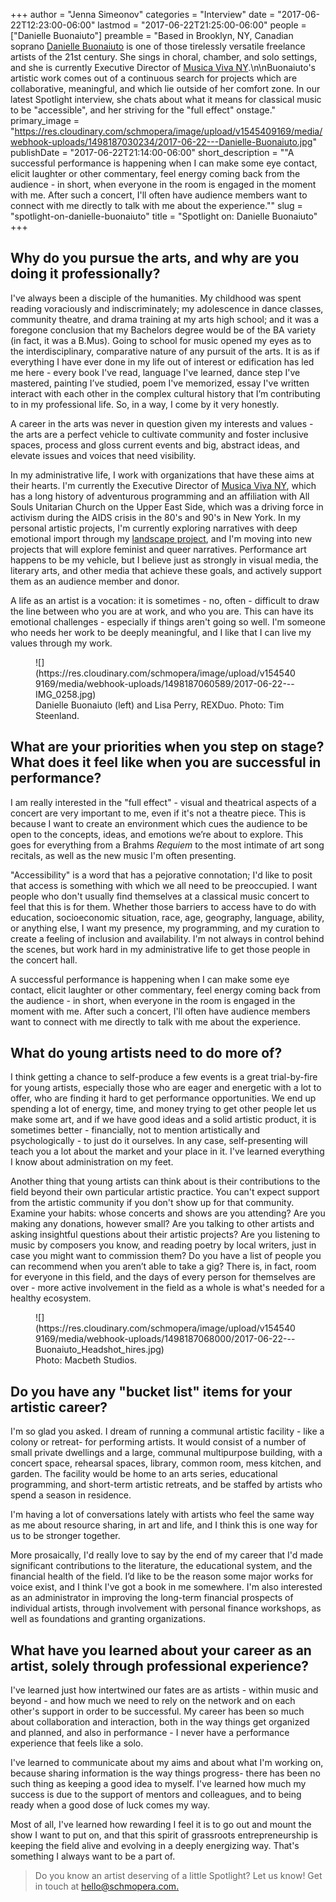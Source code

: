 +++
author = "Jenna Simeonov"
categories = "Interview"
date = "2017-06-22T12:23:00-06:00"
lastmod = "2017-06-22T21:25:00-06:00"
people = ["Danielle Buonaiuto"]
preamble = "Based in Brooklyn, NY, Canadian soprano [Danielle Buonaiuto](/scene/people/danielle-buonaiuto/) is one of those tirelessly versatile freelance artists of the 21st century. She sings in choral, chamber, and solo settings, and she is currently Executive Director of [Musica Viva NY](http://musicaviva.org/).\n\nBuonaiuto's artistic work comes out of a continuous search for projects which are collaborative, meaningful, and which lie outside of her comfort zone. In our latest Spotlight interview, she chats about what it means for classical music to be \"accessible\", and her striving for the \"full effect\" onstage."
primary_image = "https://res.cloudinary.com/schmopera/image/upload/v1545409169/media/webhook-uploads/1498187030234/2017-06-22---Danielle-Buonaiuto.jpg"
publishDate = "2017-06-22T21:14:00-06:00"
short_description = "&quot;A successful performance is happening when I can make some eye contact, elicit laughter or other commentary, feel energy coming back from the audience - in short, when everyone in the room is engaged in the moment with me. After such a concert, I&#039;ll often have audience members want to connect with me directly to talk with me about the experience.&quot;"
slug = "spotlight-on-danielle-buonaiuto"
title = "Spotlight on: Danielle Buonaiuto"
+++

## Why do you pursue the arts, and why are you doing it professionally?
	
I've always been a disciple of the humanities. My childhood was spent reading voraciously and indiscriminately; my adolescence in dance classes, community theatre, and drama training at my arts high school; and it was a foregone conclusion that my Bachelors degree would be of the BA variety (in fact, it was a B.Mus). Going to school for music opened my eyes as to the interdisciplinary, comparative nature of any pursuit of the arts. It is as if everything I have ever done in my life out of interest or edification has led me here - every book I've read, language I've learned, dance step I've mastered, painting I’ve studied, poem I've memorized, essay I've written interact with each other in the complex cultural history that I’m contributing to in my professional life. So, in a way, I come by it very honestly. 

A career in the arts was never in question given my interests and values - the arts are a perfect vehicle to cultivate community and foster inclusive spaces, process and gloss current events and big, abstract ideas, and elevate issues and voices that need visibility. 

In my administrative life, I work with organizations that have these aims at their hearts. I'm currently the Executive Director of [Musica Viva NY](http://musicaviva.org/), which has a long history of adventurous programming and an affiliation with All Souls Unitarian Church on the Upper East Side, which was a driving force in activism during the AIDS crisis in the 80's and 90's in New York. In my personal artistic projects, I'm currently exploring narratives with deep emotional import through my [landscape project](http://www.daniellebuonaiuto.com/o-sea-starved-hungry-sea.html), and I'm moving into new projects that will explore feminist and queer narratives. Performance art happens to be my vehicle, but I believe just as strongly in visual media, the literary arts, and other media that achieve these goals, and actively support them as an audience member and donor. 

A life as an artist is a vocation: it is sometimes - no, often - difficult to draw the line between who you are at work, and who you are. This can have its emotional challenges - especially if things aren't going so well. I'm someone who needs her work to be deeply meaningful, and I like that I can live my values through my work. 

<figure data-type="image">
![](https://res.cloudinary.com/schmopera/image/upload/v1545409169/media/webhook-uploads/1498187060589/2017-06-22---IMG_0258.jpg)<figcaption>Danielle Buonaiuto (left) and Lisa Perry, REXDuo. Photo: Tim Steenland.</figcaption>
</figure>

## What are your priorities when you step on stage? What does it feel like when you are successful in performance?
 
I am really interested in the "full effect" - visual and theatrical aspects of a concert are very important to me, even if it's not a theatre piece. This is because I want to create an environment which cues the audience to be open to the concepts, ideas, and emotions we’re about to explore. This goes for everything from a Brahms *Requiem* to the most intimate of art song recitals, as well as the new music I'm often presenting. 

"Accessibility" is a word that has a pejorative connotation; I'd like to posit that access is something with which we all need to be preoccupied. I want people who don't usually find themselves at a classical music concert to feel that this is for them. Whether those barriers to access have to do with education, socioeconomic situation, race, age, geography, language, ability, or anything else, I want my presence, my programming, and my curation to create a feeling of inclusion and availability. I'm not always in control behind the scenes, but work hard in my administrative life to get those people in the concert hall. 

A successful performance is happening when I can make some eye contact, elicit laughter or other commentary, feel energy coming back from the audience - in short, when everyone in the room is engaged in the moment with me. After such a concert, I'll often have audience members want to connect with me directly to talk with me about the experience. 
 
## What do young artists need to do more of? 
 
I think getting a chance to self-produce a few events is a great trial-by-fire for young artists, especially those who are eager and energetic with a lot to offer, who are finding it hard to get performance opportunities. We end up spending a lot of energy, time, and money trying to get other people let us make some art, and if we have good ideas and a solid artistic product, it is sometimes better - financially, not to mention artistically and psychologically - to just do it ourselves. In any case, self-presenting will teach you a lot about the market and your place in it. I've learned everything I know about administration on my feet. 

Another thing that young artists can think about is their contributions to the field beyond their own particular artistic practice. You can't expect support from the artistic community if you don't show up for that community. Examine your habits: whose concerts and shows are you attending? Are you making any donations, however small? Are you talking to other artists and asking insightful questions about their artistic projects? Are you listening to music by composers you know, and reading poetry by local writers, just in case you might want to commission them? Do you have a list of people you can recommend when you aren’t able to take a gig? There is, in fact, room for everyone in this field, and the days of every person for themselves are over - more active involvement in the field as a whole is what's needed for a healthy ecosystem.

<figure data-type="image">
![](https://res.cloudinary.com/schmopera/image/upload/v1545409169/media/webhook-uploads/1498187068000/2017-06-22---Buonaiuto_Headshot_hires.jpg)<figcaption>Photo: Macbeth Studios.</figcaption>
</figure>

## Do you have any "bucket list" items for your artistic career? 

I'm so glad you asked. I dream of running a communal artistic facility - like a colony or retreat- for performing artists. It would consist of a number of small private dwellings and a large, communal multipurpose building, with a concert space, rehearsal spaces, library, common room, mess kitchen, and garden. The facility would be home to an arts series, educational programming, and short-term artistic retreats, and be staffed by artists who spend a season in residence. 

I'm having a lot of conversations lately with artists who feel the same way as me about resource sharing, in art and life, and I think this is one way for us to be stronger together. 

More prosaically, I'd really love to say by the end of my career that I'd made significant contributions to the literature, the educational system, and the financial health of the field. I’d like to be the reason some major works for voice exist, and I think I've got a book in me somewhere. I'm also interested as an administrator in improving the long-term financial prospects of individual artists, through involvement with personal finance workshops, as well as foundations and granting organizations. 
 
## What have you learned about your career as an artist, solely through professional experience?

I've learned just how intertwined our fates are as artists - within music and beyond - and how much we need to rely on the network and on each other's support in order to be successful. My career has been so much about collaboration and interaction, both in the way things get organized and planned, and also in performance - I never have a performance experience that feels like a solo. 

I've learned to communicate about my aims and about what I'm working on, because sharing information is the way things progress- there has been no such thing as keeping a good idea to myself. I've learned how much my success is due to the support of mentors and colleagues, and to being ready when a good dose of luck comes my way. 

Most of all, I've learned how rewarding I feel it is to go out and mount the show I want to put on, and that this spirit of grassroots entrepreneurship is keeping the field alive and evolving in a deeply energizing way. That's something I always want to be a part of.

>Do you know an artist deserving of a little Spotlight? Let us know! Get in touch at [hello@schmopera.com.](mailto:hello@schmopera.com)
